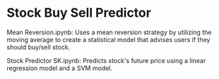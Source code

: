 # Stock Buy Sell Predictor

Mean Reversion.ipynb: Uses a mean reversion strategy by utilizing the moving average to create a statistical model that advises users if they should buy/sell stock.

Stock Predictor SK.ipynb: Predicts stock's future price using a linear regression model and a SVM model.

